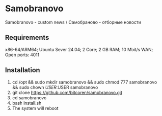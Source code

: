 # Samobranovo

Samobranovo - custom news / Самобраново - отборные новости

## Requirements

x86-64/ARM64; Ubuntu Sever 24.04; 2 Core; 2 GB RAM; 10 Mbit/s WAN; Open ports: 4011

## Installation

1. cd /opt && sudo mkdir samobranovo && sudo chmod 777 samobranovo && sudo chown $USER:$USER samobranovo
3. git clone https://github.com/bitcoren/samobranovo.git
4. cd samobranovo
5. bash install.sh
6. The system will reboot
